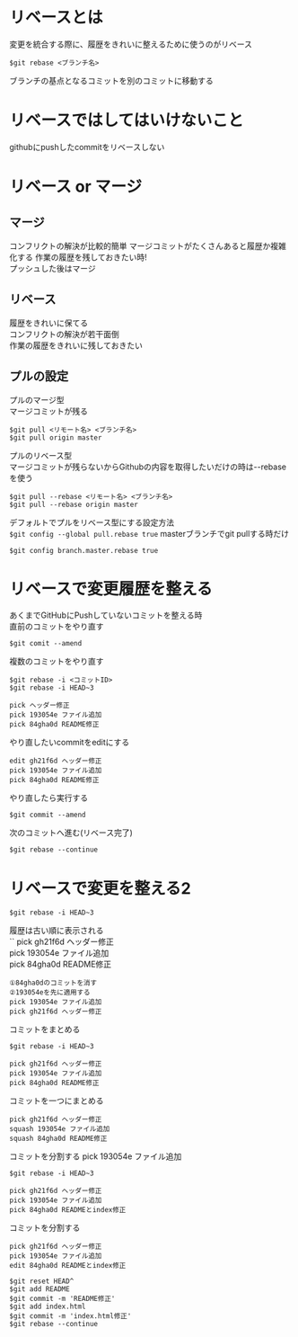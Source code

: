 # リベースとは  
変更を統合する際に、履歴をきれいに整えるために使うのがリベース  
```
$git rebase <ブランチ名>
```
ブランチの基点となるコミットを別のコミットに移動する  
# リベースではしてはいけないこと  
githubにpushしたcommitをリベースしない  
# リベース or マージ  
## マージ
コンフリクトの解決が比較的簡単
マージコミットがたくさんあると履歴か複雑化する 
作業の履歴を残しておきたい時!  
プッシュした後はマージ  
## リベース  
履歴をきれいに保てる  
コンフリクトの解決が若干面倒  
作業の履歴をきれいに残しておきたい  
## プルの設定 
プルのマージ型  
マージコミットが残る
```
$git pull <リモート名> <ブランチ名>
$git pull origin master  
```
プルのリベース型  
マージコミットが残らないからGithubの内容を取得したいだけの時は--rebaseを使う  
```
$git pull --rebase <リモート名> <ブランチ名>  
$git pull --rebase origin master
```
デフォルトでプルをリベース型にする設定方法  
``
$git config --global pull.rebase true
``
masterブランチでgit pullする時だけ   
```
$git config branch.master.rebase true
```
# リベースで変更履歴を整える
あくまでGitHubにPushしていないコミットを整える時  
直前のコミットをやり直す  
```
$git comit --amend
```
複数のコミットをやり直す  
```
$git rebase -i <コミットID>
$git rebase -i HEAD~3
```
```
pick ヘッダー修正    
pick 193054e ファイル追加  
pick 84gha0d README修正  
```
やり直したいcommitをeditにする  
```
edit gh21f6d ヘッダー修正  
pick 193054e ファイル追加  
pick 84gha0d README修正  
```
やり直したら実行する  
```
$git commit --amend
```
次のコミットへ進む(リベース完了)  
```
$git rebase --continue
```
# リベースで変更を整える2   
```
$git rebase -i HEAD~3  
```
履歴は古い順に表示される  
``
pick gh21f6d ヘッダー修正  
pick 193054e ファイル追加  
pick 84gha0d README修正  
```
①84gha0dのコミットを消す  
②193054eを先に適用する  
pick 193054e ファイル追加  
pick gh21f6d ヘッダー修正  
```
コミットをまとめる  
```
$git rebase -i HEAD~3
```
```
pick gh21f6d ヘッダー修正  
pick 193054e ファイル追加  
pick 84gha0d README修正
```
コミットを一つにまとめる  
```
pick gh21f6d ヘッダー修正
squash 193054e ファイル追加  
squash 84gha0d README修正
```
コミットを分割する
pick 193054e ファイル追加    
```
$git rebase -i HEAD~3
```
```
pick gh21f6d ヘッダー修正  
pick 193054e ファイル追加  
pick 84gha0d READMEとindex修正
```
コミットを分割する
```
pick gh21f6d ヘッダー修正  
pick 193054e ファイル追加  
edit 84gha0d READMEとindex修正
```
```
$git reset HEAD^
$git add README
$git commit -m 'README修正'
$git add index.html
$git commit -m 'index.html修正'
$git rebase --continue
```

